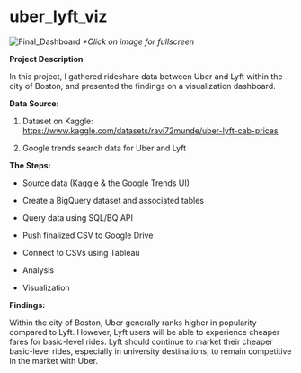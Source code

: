 # uber_lyft_viz
![Final_Dashboard](https://github.com/RockNavamuel/uber_lyft_viz/assets/94022495/71226e14-2fce-4776-a1c6-e145bc8b4607)
_*Click on image for fullscreen_


**Project Description**

In this project, I gathered rideshare data between Uber and Lyft within the city of Boston, and presented the findings on a visualization dashboard.

**Data Source:**

1) Dataset on Kaggle: https://www.kaggle.com/datasets/ravi72munde/uber-lyft-cab-prices

2) Google trends search data for Uber and Lyft

**The Steps:**

- Source data (Kaggle & the Google Trends UI)

- Create a BigQuery dataset and associated tables

- Query data using SQL/BQ API

- Push finalized CSV to Google Drive

- Connect to CSVs using Tableau

- Analysis

- Visualization

**Findings:**

Within the city of Boston, Uber generally ranks higher in popularity compared to Lyft. However, Lyft users will be able to experience cheaper fares for basic-level rides. Lyft should continue to market their cheaper basic-level rides, especially in university destinations, to remain competitive in the market with Uber.
